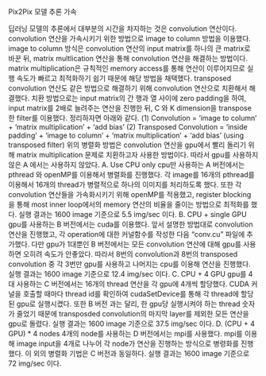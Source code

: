 Pix2Pix 모델 추론 가속

딥러닝 모델의 추론에서 대부분의 시간을 차지하는 것은 convolution 연산이다. convolution 연산을 가속시키기 위한 방법으로 image to column 방법을 이용했다. image to column 방식은 convolution 연산의 input matrix를 하나의 큰 matrix로 바꾼 뒤, matrix multlication 연산을 통해 convolution 연산을 해결하는 방법이다. matrix multiplication은 규칙적인 memory access를 통해 연산이 이루어지므로 실행 속도가 빠르고 최적화하기 쉽기 때문에 해당 방법을 채택했다.
transposed convolution 연산도 같은 방법으로 해결하기 위해 convolution 연산으로 치환해서 해결했다. 치환 방법으로는 input matrix의 간 행과 열 사이에 zero padding을 하여, input matrix를 2배로 늘려주는 연산을 진행한 뒤, C 와 K dimension을 transpose 한 filter를 이용했다. 정리하자면 아래와 같다.
(1) Convolution = ‘image to column’ + ‘matrix multiplication’ + ‘add bias’
(2) Transposed Convolution = ‘inside padding’ + ‘image to column’
      + ‘matrix multiplication’ + ‘add bias’ (using transposed filter)
위의 병렬화 방법은 convolution 연산을 gpu에서 빨리 돌리기 위해 matrix multiplication 문제로 치환하고자 사용한 방법이다. 따라서 gpu를 사용하지 않은 A 에서는 사용하지 않았다.
A. Use CPU only
cpu만 사용하는 A 버전에서는 pthread 와 openMP를 이용해서 병렬화를 진행했다. 각 image를 16개의 pthread를 이용해서 16개의 thread가 병렬적으로 하나의 이미지를 처리하도록 했다. 또한 각 convolution 연산들을 가속화시키기 위해 openMP를 적용했고, register blocking 을 통해 most inner loop에서의 memory 연산의 비율을 줄이는 방법으로 최적화를 했다.
실행 결과는 1600 image 기준으로 5.5 img/sec 이다.
B. CPU + single GPU
gpu를 사용하는 B 버전에서는 cuda를 이용했다. 앞서 설명한 방법대로 convolution 연산을 진행했고, 각 operation에 대한 커널함수를 작성한 다음 “conv.cu” 파일에 추가했다. 다만 gpu가 1대뿐인 B 버전에서는 모든 convolution 연산에 대해 gpu를 사용하면 오히려 속도가 안좋았다. 따라서 8번의 convolution과 8번의 transposed convolution 중 각 3번만 gpu를 사용하고 나머지는 cpu를 이용해 연산을 진행했다.
실행 결과는 1600 image 기준으로 12.4 img/sec 이다.
C. CPU + 4 GPU
    gpu를 4대 사용하는 C 버전에서는 16개의 thread 연산을 각 gpu에 4개씩 할당했다. CUDA 커널을 호출할 때마다 thread id를 확인하여 cudaSetDevice를 통해 각 thread에 할당된 gpu로 실행시켰다. 또한 B 버전 과는 달리, 한 gpu당 실행시켜야 하는 thread 숫자가 줄었기 때문에 transposded convolution의 마지막 layer를 제외한 모든 연산을 gpu로 돌렸다.
    실행 결과는 1600 image 기준으로 37.5 img/sec 이다.
D. (CPU + 4 GPU) * 4 nodes
    4개의 node를 사용하는 D 버전에서는 mpi를 사용했다. mpi를 이용해 image input을 4개로 나누어 각 node가 연산을 진행하는 방식으로 병령화를 진행했다. 이 외의 병렬화 기법은 C 버전과 동일하다.
    실행 결과는 1600 image 기준으로 72 img/sec 이다.

